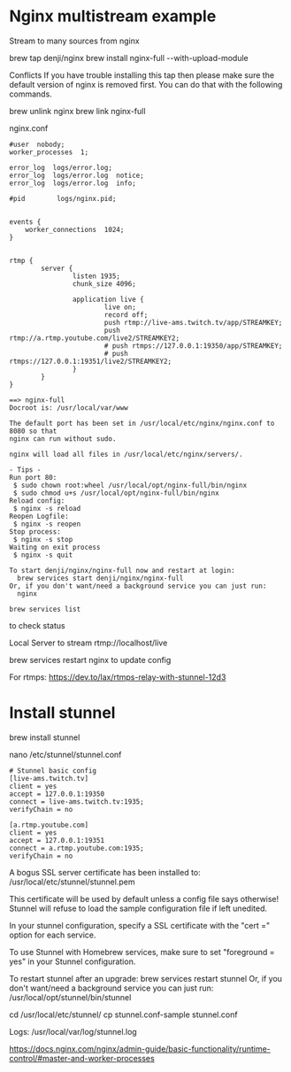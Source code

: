 # Nginx multistream example
Stream to many sources from nginx

brew tap denji/nginx
brew install nginx-full --with-upload-module

Conflicts
If you have trouble installing this tap then please make sure the default version of nginx is removed first. 
You can do that with the following commands.

brew unlink nginx
brew link nginx-full

nginx.conf

```
#user  nobody;
worker_processes  1;
 
error_log  logs/error.log;
error_log  logs/error.log  notice;
error_log  logs/error.log  info;
 
#pid        logs/nginx.pid;
 
 
events {
    worker_connections  1024;
}
 
 
rtmp {
        server {
                listen 1935;
                chunk_size 4096;
 
                application live {
                        live on;
                        record off;
                        push rtmp://live-ams.twitch.tv/app/STREAMKEY;
                        push rtmp://a.rtmp.youtube.com/live2/STREAMKEY2;
                        # push rtmps://127.0.0.1:19350/app/STREAMKEY;
                        # push rtmps://127.0.0.1:19351/live2/STREAMKEY2;
                }
        }
}
```

```
==> nginx-full
Docroot is: /usr/local/var/www

The default port has been set in /usr/local/etc/nginx/nginx.conf to 8080 so that
nginx can run without sudo.

nginx will load all files in /usr/local/etc/nginx/servers/.

- Tips -
Run port 80:
 $ sudo chown root:wheel /usr/local/opt/nginx-full/bin/nginx
 $ sudo chmod u+s /usr/local/opt/nginx-full/bin/nginx
Reload config:
 $ nginx -s reload
Reopen Logfile:
 $ nginx -s reopen
Stop process:
 $ nginx -s stop
Waiting on exit process
 $ nginx -s quit

To start denji/nginx/nginx-full now and restart at login:
  brew services start denji/nginx/nginx-full
Or, if you don't want/need a background service you can just run:
  nginx
```

```
brew services list
```

to check status

Local Server to stream rtmp://localhost/live

brew services restart nginx to update config

For rtmps:
https://dev.to/lax/rtmps-relay-with-stunnel-12d3

# Install stunnel
brew install stunnel

nano /etc/stunnel/stunnel.conf
```
# Stunnel basic config
[live-ams.twitch.tv]
client = yes
accept = 127.0.0.1:19350
connect = live-ams.twitch.tv:1935;
verifyChain = no

[a.rtmp.youtube.com]
client = yes
accept = 127.0.0.1:19351
connect = a.rtmp.youtube.com:1935;
verifyChain = no

```

A bogus SSL server certificate has been installed to:
  /usr/local/etc/stunnel/stunnel.pem

This certificate will be used by default unless a config file says otherwise!
Stunnel will refuse to load the sample configuration file if left unedited.

In your stunnel configuration, specify a SSL certificate with
the "cert =" option for each service.

To use Stunnel with Homebrew services, make sure to set "foreground = yes" in
your Stunnel configuration.

To restart stunnel after an upgrade:
  brew services restart stunnel
Or, if you don't want/need a background service you can just run:
  /usr/local/opt/stunnel/bin/stunnel
  
  cd /usr/local/etc/stunnel/
  cp stunnel.conf-sample stunnel.conf
  
Logs: /usr/local/var/log/stunnel.log
  
  

https://docs.nginx.com/nginx/admin-guide/basic-functionality/runtime-control/#master-and-worker-processes
